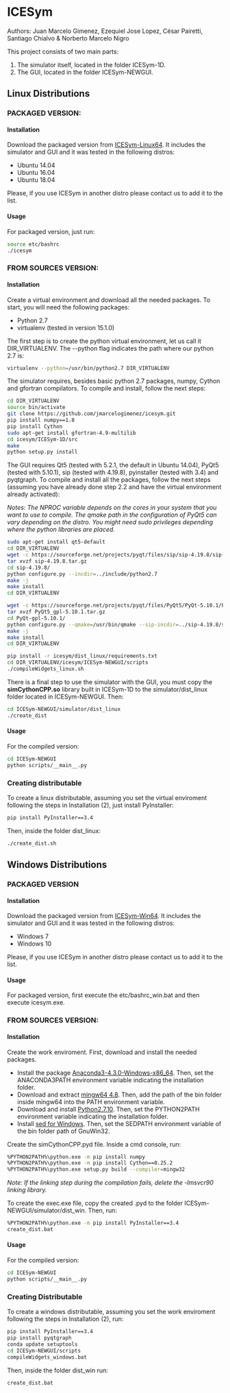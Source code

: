 # ICESym
Authors: Juan Marcelo Gimenez, Ezequiel Jose Lopez, César Pairetti, Santiago Chialvo & Norberto Marcelo Nigro

This project consists of two main parts:

1) The simulator itself, located in the folder ICESym-1D.
2) The GUI, located in the folder ICESym-NEWGUI.

## Linux Distributions

### PACKAGED VERSION:

#### Installation

Download the packaged version from [ICESym-Linux64](https://sourceforge.net/projects/icesym/files/icesym-l64-20190524.tar.gz/download). It includes the simulator and GUI and it was tested in the following distros:

- Ubuntu 14.04 
- Ubuntu 16.04
- Ubuntu 18.04

Please, if you use ICESym in another distro please contact us to add it to the list.

#### Usage

For packaged version, just run:

```bash
source etc/bashrc
./icesym
```

### FROM SOURCES VERSION:

#### Installation

Create a virtual environment and download all the needed packages. To start, you will need the following packages:

- Python 2.7
- virtualenv (tested in version 15.1.0)

The first step is to create the python virtual environment, let us call it DIR_VIRTUALENV. The --python flag indicates the path where our python 2.7 is:

```bash
virtualenv --python=/usr/bin/python2.7 DIR_VIRTUALENV
```

The simulator requires, besides basic python 2.7 packages, numpy, Cython and gfortran compilators. To compile and install, follow the next steps:

```bash
cd DIR_VIRTUALENV
source bin/activate
git clone https://github.com/jmarcelogimenez/icesym.git
pip install numpy==1.8
pip install Cython
sudo apt-get install gfortran-4.9-multilib
cd icesym/ICESym-1D/src
make
python setup.py install
```

The GUI requires Qt5 (tested with 5.2.1, the default in Ubuntu 14.04), PyQt5 (tested with 5.10.1), sip (tested with 4.19.8), pyinstaller (tested with 3.4) and pyqtgraph. To compile and install all the packages, 
follow the next steps (assuming you have already done step 2.2 and have the virtual environment already activated):

*Notes: The NPROC variable depends on the cores in your system that you want to use to compile. The qmake path in the configuration of PyQt5 can vary depending on the distro.
You might need sudo privileges depending where the python libraries are placed.*

```bash
sudo apt-get install qt5-default
cd DIR_VIRTUALENV
wget -c https://sourceforge.net/projects/pyqt/files/sip/sip-4.19.8/sip-4.19.8.tar.gz
tar xvzf sip-4.19.8.tar.gz 
cd sip-4.19.8/
python configure.py --incdir=../include/python2.7
make -j
make install
cd DIR_VIRTUALENV

wget -c https://sourceforge.net/projects/pyqt/files/PyQt5/PyQt-5.10.1/PyQt5_gpl-5.10.1.tar.gz
tar xvzf PyQt5_gpl-5.10.1.tar.gz
cd PyQt-gpl-5.10.1/
python configure.py --qmake=/usr/bin/qmake --sip-incdir=../sip-4.19.8/siplib --no-qml-plugin --no-designer-plugin
make -j
make install
cd DIR_VIRTUALENV

pip install -r icesym/dist_linux/requirements.txt
cd DIR_VIRTUALENV/icesym/ICESym-NEWGUI/scripts
./compileWidgets_linux.sh
```

There is a final step to use the simulator with the GUI, you must copy the **simCythonCPP.so** library built in ICESym-1D to the simulator/dist_linux folder located in ICESym-NEWGUI. Then:

```bash
cd ICESym-NEWGUI/simulator/dist_linux
./create_dist
```

#### Usage

For the compiled version:

```bash
cd ICESym-NEWGUI
python scripts/__main__.py
```

### Creating distributable

To create a linux distributable, assuming you set the virtual enviroment following the steps in Installation (2), just install PyInstaller:

```bash
pip install PyInstaller==3.4
```

Then, inside the folder dist_linux:

```bash
./create_dist.sh
```

## Windows Distributions

### PACKAGED VERSION

#### Installation

Download the packaged version from [ICESym-Win64](https://sourceforge.net/projects/icesym/files/icesym-w64-20190528.zip/download). It includes the simulator and GUI and it was tested in the following distros:

- Windows 7
- Windows 10

Please, if you use ICESym in another distro please contact us to add it to the list.

#### Usage

For packaged version, first execute the etc/bashrc_win.bat and then execute icesym.exe.

### FROM SOURCES VERSION:

#### Installation

Create the work enviroment. First, download and install the needed packages.

- Install the package [Anaconda3-4.3.0-Windows-x86_64](https://repo.continuum.io/archive/). Then, set the ANACONDA3PATH environment variable indicating the installation folder.
- Download and extract [mingw64 4.8](https://sourceforge.net/projects/mingwbuilds/files/host-windows/releases/4.8.0/64-bit/threads-win32/seh/x64-4.8.0-release-win32-seh-rev2.7z/download). Then, add the path of the bin folder inside mingw64 into the PATH environment variable.
- Download and install [Python2.7.10](https://www.python.org/downloads/release/python-2710/). Then, set the PYTHON2PATH environment variable indicating the installation folder.
- Install [sed for Windows](http://gnuwin32.sourceforge.net/packages/sed.htm). Then, set the SEDPATH environment variable of the bin folder path of GnuWin32.

Create the simCythonCPP.pyd file. Inside a cmd console, run:

```bash
%PYTHON2PATH%\python.exe -m pip install numpy
%PYTHON2PATH%\python.exe -m pip install Cython==0.25.2
%PYTHON2PATH%\python.exe setup.py build --compiler=mingw32
```

*Note: If the linking step during the compilation fails, delete the -lmsvcr90 linking library.*

To create the exec.exe file, copy the created .pyd to the folder ICESym-NEWGUI/simulator/dist_win. Then, run:

```bash
%PYTHON2PATH%\python.exe -m pip install PyInstaller==3.4
create_dist.bat
```

#### Usage

For the compiled version:

```bash
cd ICESym-NEWGUI
python scripts/__main__.py
```

### Creating Distributable

To create a windows distributable, assuming you set the work enviroment following the steps in Installation (2), run:

```bash
pip install PyInstaller==3.4
pip install pyqtgraph
conda update setuptools
cd ICESym-NEWGUI/scripts
compileWidgets_windows.bat
```

Then, inside the folder dist_win run:

```bash
create_dist.bat
```
